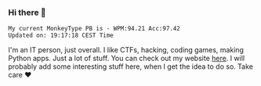 ### Hi there 👋
<!-- PB START -->
```
My current MonkeyType PB is - WPM:94.21 Acc:97.42
Updated on: 19:17:18 CEST Time
```
<!-- PB END -->
I'm an IT person, just overall. I like CTFs, hacking, coding games, making Python apps. Just a lot of stuff.
You can check out my website [here](https://skill3472.github.io/).
I will probably add some interesting stuff here, when I get the idea to do so. Take care ❤️
